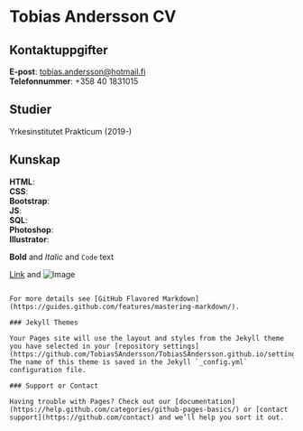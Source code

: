 # Tobias Andersson CV

## Kontaktuppgifter

**E-post**: tobias.andersson@hotmail.fi <br>
**Telefonnummer**: +358 40 1831015

## Studier

Yrkesinstitutet Prakticum (2019-)

## Kunskap

**HTML**:  <br>
**CSS**:  <br>
**Bootstrap**:  <br>
**JS**: <br>
**SQL**:  <br>
**Photoshop**:  <br>
**Illustrator**:  <br>


**Bold** and _Italic_ and `Code` text

[Link](url) and ![Image](src)
```

For more details see [GitHub Flavored Markdown](https://guides.github.com/features/mastering-markdown/).

### Jekyll Themes

Your Pages site will use the layout and styles from the Jekyll theme you have selected in your [repository settings](https://github.com/TobiasSAndersson/TobiasSAndersson.github.io/settings). The name of this theme is saved in the Jekyll `_config.yml` configuration file.

### Support or Contact

Having trouble with Pages? Check out our [documentation](https://help.github.com/categories/github-pages-basics/) or [contact support](https://github.com/contact) and we’ll help you sort it out.
